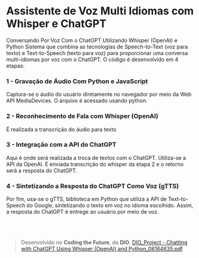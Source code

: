 # Assistente de Voz Multi Idiomas com Whisper e ChatGPT
Conversando Por Voz Com o ChatGPT Utilizando Whisper (OpenAI) e Python
Sistema que combina as tecnologias de Speech-to-Text (voz para texto) e Text-to-Speech (texto para voz) para proporcionar uma conversa multi-idiomas por voz com o ChatGPT. 
O código é desenvolvido em 4 etapas:
### 1 - Gravação de Áudio Com Python e JavaScript
Captura-se o áudio do usuário diretamente no navegador por meio da Web API MediaDevices. O arquivo é acessado usando python.
### 2 - Reconhecimento de Fala com Whisper (OpenAI) 
É realizada a transcrição do áudio para texto
### 3 - Integração com a API do ChatGPT 
Aqui é onde será realizada a troca de textos com o ChatGPT. Utiliza-se a API da OpenAI. É enviada transcrição do whisper da etapa 2 e o retorno será a resposta do ChatGPT.
### 4 - Sintetizando a Resposta do ChatGPT Como Voz (gTTS) 
Por fim, usa-se o gTTS, biblioteca em Python que utiliza a API de Text-to-Speech do Google, sintetizando o texto em voz no idioma escolhido. Assim, a resposta do ChatGPT é entrege ao usuário por meio de voz. 
<br><br><br><br>
> Desenvolvido no **Coding the Future**, da **DIO**.
> [DIO_Project - Chatting with ChatGPT Using Whisper (OpenAI) and Python_08164635.pdf](https://github.com/eriksensousa/DIO-Chatting-ChatGPT-With-Whisper-and-Python/files/12564284/DIO_Project.-.Chatting.with.ChatGPT.Using.Whisper.OpenAI.and.Python_08164635.pdf)
